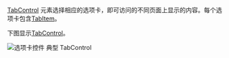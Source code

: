 [TabControl](https://docs.microsoft.com/zh-cn/dotnet/api/system.windows.controls.tabcontrol) 元素选择相应的选项卡，即可访问的不同页面上显示的内容。每个选项卡包含[TabItem](https://docs.microsoft.com/zh-cn/dotnet/api/system.windows.controls.tabitem)。

下图显示[TabControl](https://docs.microsoft.com/zh-cn/dotnet/api/system.windows.controls.tabcontrol)。

![选项卡控件](https://docs.microsoft.com/zh-cn/dotnet/framework/wpf/controls/media/ss-ctl-tabcontrol.gif)
典型 TabControl